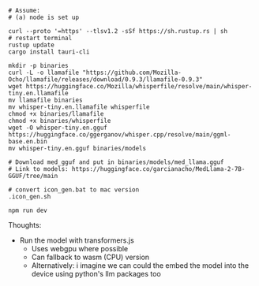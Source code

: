 ```
# Assume:
# (a) node is set up

curl --proto '=https' --tlsv1.2 -sSf https://sh.rustup.rs | sh
# restart terminal
rustup update
cargo install tauri-cli

mkdir -p binaries
curl -L -o llamafile "https://github.com/Mozilla-Ocho/llamafile/releases/download/0.9.3/llamafile-0.9.3"
wget https://huggingface.co/Mozilla/whisperfile/resolve/main/whisper-tiny.en.llamafile
mv llamafile binaries
mv whisper-tiny.en.llamafile whisperfile
chmod +x binaries/llamafile
chmod +x binaries/whisperfile
wget -O whisper-tiny.en.gguf https://huggingface.co/ggerganov/whisper.cpp/resolve/main/ggml-base.en.bin
mv whisper-tiny.en.gguf binaries/models

# Download med_gguf and put in binaries/models/med_llama.gguf
# Link to models: https://huggingface.co/garcianacho/MedLlama-2-7B-GGUF/tree/main

# convert icon_gen.bat to mac version
.icon_gen.sh

npm run dev
```

Thoughts:

- Run the model with transformers.js
  - Uses webgpu where possible
  - Can fallback to wasm (CPU) version
  - Alternatively: i imagine we can could the embed the model into the device using python's llm packages too
